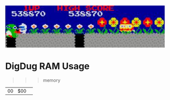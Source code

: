 ![Dig Dug](digdug.jpg)

# DigDug RAM Usage

>>> memory

|    |     |     |
| -------- | ------- | ----------------- |
| 00        |  $00               |             |
